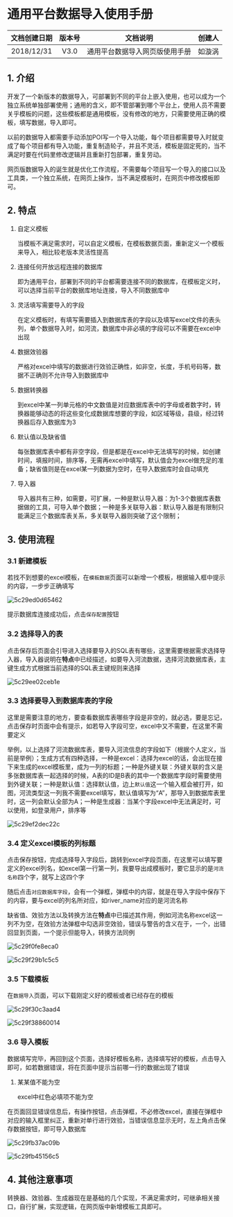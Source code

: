 # 通用平台数据导入使用手册

| 文档创建日期     | 版本号  | 文档说明            | 创建人 |
|:----------:|:----:|:---------------:|:---:|
| 2018/12/31 | V3.0 | 通用平台数据导入网页版使用手册 | 如漩涡  |

## 1. 介绍

 开发了一个新版本的数据导入，可部署到不同的平台上嵌入使用，也可以成为一个独立系统单独部署使用；通用的含义，即不管部署到哪个平台上，使用人员不需要关乎模板的问题，这些模板都是通用模板，没有修改的地方，只需要使用正确的模板，填写数据，导入即可。

以前的数据导入都需要手动添加POI写一个导入功能，每个项目都需要导入时就变成了每个项目都有导入功能，重复制造轮子，并且不灵活，模板是固定死的，当不满足时要在代码里修改逻辑并且重新打包部署，重复劳动。

网页版数据导入的诞生就是优化工作流程，不需要每个项目写一个导入的接口以及工具类，一个独立系统，在网页上操作，当不满足模板时，在网页中修改模板即可。

## 2. 特点

1. 自定义模板

   当模板不满足需求时，可以自定义模板，在模板数据页面，重新定义一个模板来导入，相比较老版本灵活性提高

2. 连接任何开放远程连接的数据库

   即为通用平台，部署到不同的平台都需要连接不同的数据库，在模板定义时，可以选择当前平台的数据库地址连接，导入不同数据库中

3. 灵活填写需要导入的字段

   在定义模板时，有填写需要插入到数据库表的字段以及填写excel文件的表头列，单个数据导入时，如河流，数据库中非必填的字段可以不需要在excel中出现

4. 数据效验器

   严格对excel中填写的数据进行效验正确性，如非空，长度，手机号码等，数据不正确则不允许导入到数据库中

5. 数据转换器

   到excel中某一列单元格的中文数值是对应数据库表中的字母或者数字时，转换器能够动态的将这些变化成数据库想要的字段，如区域等级，县级，经过转换器后存入数据库为3

6. 默认值以及缺省值

   每张数据库表中都有非空字段，但是都是在excel中无法填写的时候，如创建时间，填报时间，排序等，无需再excel中填写，默认值会为excel做充足的准备；缺省值则是在excel某一列数据为空时，在导入数据库时会自动填充

7. 导入器

   导入器共有三种，如需要，可扩展，一种是默认导入器：为1-3个数据库表数据做的工具，可导入单个数据；一种是多关联导入器：默认导入器是有限制只能满足三个数据库表关系，多关联导入器则突破了这个限制；

## 3. 使用流程

### 3.1 新建模板

若找不到想要的excel模板，在`模板数据`页面可以新增一个模板，根据输入框中提示的内容，一步步正确填写

![5c29ed0d65462](https://i.loli.net/2018/12/31/5c29ed0d65462.jpg)

提示数据库连接成功后，点击`保存配置`按钮

### 3.2 选择导入的表

点击保存后页面会引导进入选择要导入的SQL表有哪些，这里需要根据需求选择导入器，导入器说明在**特点**中已经描述，如要导入河流数据，选择河流数据库表，主键生成方式根据当前选择的SQL表主键规则来选择

![5c29ee02ceb1e](https://i.loli.net/2018/12/31/5c29ee02ceb1e.png)

### 3.3 选择要导入到数据库表的字段

这里是需要注意的地方，要查看数据库表哪些字段是非空的，就必选，要是忘记，点击保存时页面中会有提示，如若导入字段可空，excel中又不需要，在这里不需要定义

举例，以上选择了河流数据库表，要导入河流信息的字段如下（根据个人定义，当前是举例）；生成方式有四种选择，一种是excel：选择为excel的话，会出现在接下来生成的excel模板里，成为一列的标题；一种是外键关联：外键关联的含义是多张数据库表一起选择的时候，A表的ID是B表的其中一个数据库字段时需要使用到外键关联；一种是默认值：选择默认值，边上`默认值`这一个输入框会被打开，如图，河流类型这一列我不需要excel填写，默认值填写为“A”，那导入到数据库表里时，这一列会默认全部为A；一种是生成器：当某个字段excel中无法满足时，可以使用，如登录用户，排序等

![5c29ef2dec22c](https://i.loli.net/2018/12/31/5c29ef2dec22c.png)

### 3.4 定义excel模板的列标题

点击保存按钮，完成选择导入字段后，跳转到excel字段页面，在这里可以填写要定义的excel列名，如excel第一行第一列，我要导出成模板时，要它显示的是`河流名称`四个字，就写上这四个字

随后点击`对应数据库字段`，会有一个弹框，弹框中的内容，就是在导入字段中保存下的内容，要与excel的列名所对应，如river_name对应的是河流名称

缺省值、效验方法以及转换方法在**特点**中已描述其作用，例如河流名称excel这一列不为空，在效验方法弹框中勾选非空效验，错误与警告的含义在于，一个，出错回显到页面，一个提示但能导入，转换方法同例

![5c29f0fe8eca0](https://i.loli.net/2018/12/31/5c29f0fe8eca0.png)

![5c29f29b1c5c5](https://i.loli.net/2018/12/31/5c29f29b1c5c5.png)

### 3.5 下载模板

在`数据导入`页面，可以下载刚定义好的模板或者已经存在的模板

![5c29f30c3aad4](https://i.loli.net/2018/12/31/5c29f30c3aad4.png)

![5c29f38860014](https://i.loli.net/2018/12/31/5c29f38860014.png)

### 3.6 导入模板

数据填写完毕，再回到这个页面，选择好模板名称，选择填写好的模板，点击导入即可，如若数据错误，将在页面中提示当前哪一行的数据出现了错误

1. 某某值不能为空

   excel中红色必填项不能为空

在页面回显错误信息后，有操作按钮，点击弹框，不必修改excel，直接在弹框中对应的输入框里纠正，重新对单行进行效验，当错误信息显示无时，左上角点击保存数据按钮，即可导入数据库

![5c29fb37ac09b](https://i.loli.net/2018/12/31/5c29fb37ac09b.png)

![5c29fb45156c5](https://i.loli.net/2018/12/31/5c29fb45156c5.png)

## 4. 其他注意事项

转换器、效验器、生成器现在是基础的几个实现，不满足需求时，可继承相关接口，自行扩展，实现逻辑，在网页版中新增模板工具即可。
